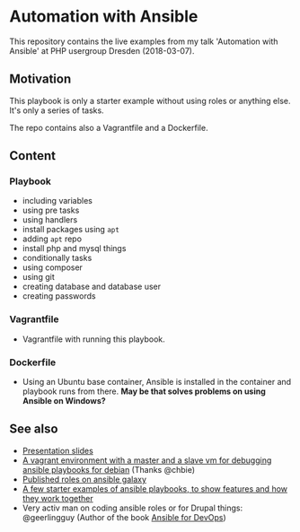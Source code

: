 # Automation with Ansible
This repository contains the live examples from my talk 'Automation with Ansible' at PHP usergroup Dresden (2018-03-07).

## Motivation
This playbook is only a starter example without using roles or anything else. It's only a series of tasks.

The repo contains also a Vagrantfile and a Dockerfile.

## Content
### Playbook
* including variables
* using pre tasks
* using handlers
* install packages using `apt`
* adding `apt` repo
* install php and mysql things
* conditionally tasks
* using composer
* using git
* creating database and database user
* creating passwords

### Vagrantfile
* Vagrantfile with running this playbook.

### Dockerfile
* Using an Ubuntu base container, Ansible is installed in the container and playbook runs from there. **May be that solves problems on using Ansible on Windows?**

## See also
* [Presentation slides](https://www.slideshare.net/SusannSgorzaly/automation-with-ansible-90025485)
* [A vagrant environment with a master and a slave vm for debugging ansible playbooks for debian](https://github.com/chbie/ansible-playground) (Thanks @chbie)
* [Published roles on ansible galaxy](https://galaxy.ansible.com)
* [A few starter examples of ansible playbooks, to show features and how they work together](https://github.com/ansible/ansible-examples)
* Very activ man on coding ansible roles or for Drupal things: @geerlingguy (Author of the book [Ansible for DevOps](https://www.ansiblefordevops.com))

